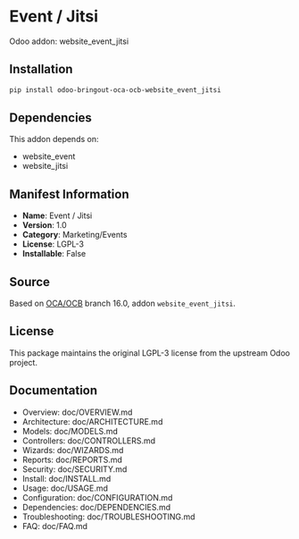 # Event / Jitsi

Odoo addon: website_event_jitsi

## Installation

```bash
pip install odoo-bringout-oca-ocb-website_event_jitsi
```

## Dependencies

This addon depends on:
- website_event
- website_jitsi

## Manifest Information

- **Name**: Event / Jitsi
- **Version**: 1.0
- **Category**: Marketing/Events
- **License**: LGPL-3
- **Installable**: False

## Source

Based on [OCA/OCB](https://github.com/OCA/OCB) branch 16.0, addon `website_event_jitsi`.

## License

This package maintains the original LGPL-3 license from the upstream Odoo project.

## Documentation

- Overview: doc/OVERVIEW.md
- Architecture: doc/ARCHITECTURE.md
- Models: doc/MODELS.md
- Controllers: doc/CONTROLLERS.md
- Wizards: doc/WIZARDS.md
- Reports: doc/REPORTS.md
- Security: doc/SECURITY.md
- Install: doc/INSTALL.md
- Usage: doc/USAGE.md
- Configuration: doc/CONFIGURATION.md
- Dependencies: doc/DEPENDENCIES.md
- Troubleshooting: doc/TROUBLESHOOTING.md
- FAQ: doc/FAQ.md
